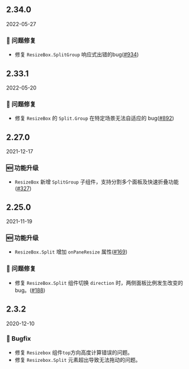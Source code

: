 ## 2.34.0

2022-05-27

### 🐛 问题修复

- 修复 `ResizeBox.SplitGroup` 响应式出错的bug([#934](https://github.com/arco-design/arco-design/pull/934))

## 2.33.1

2022-05-20

### 🐛 问题修复

- 修复 `ResizeBox` 的 `Split.Group` 在特定场景无法自适应的 bug([#892](https://github.com/arco-design/arco-design/pull/892))

## 2.27.0

2021-12-17

### 🆕 功能升级

- `ResizeBox` 新增 `SplitGroup` 子组件，支持分割多个面板及快速折叠功能([#327](https://github.com/arco-design/arco-design/pull/327))

## 2.25.0

2021-11-19

### 🆕 功能升级

- `ResizeBox.Split` 增加 `onPaneResize` 属性([#169](https://github.com/arco-design/arco-design/pull/169))

### 🐛 问题修复

- 修复 `ResizeBox.Split` 组件切换 `direction` 时，两侧面板比例发生改变的 bug。([#188](https://github.com/arco-design/arco-design/pull/188))

## 2.3.2

2020-12-10

### 🐛 Bugfix

- 修复 `Resizebox` 组件`top`方向高度计算错误的问题。
- 修复 `Resizebox.Split` 元素超出导致无法拖动的问题。



